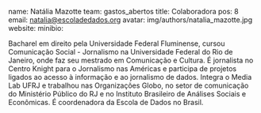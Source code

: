 name: Natália Mazotte
team: gastos_abertos
title: Colaboradora
pos: 8
email: natalia@escoladedados.org
avatar: img/authors/natalia_mazotte.jpg
website:
minibio:

Bacharel em direito pela Universidade Federal Fluminense, cursou Comunicação Social - Jornalismo na Universidade Federal do Rio de Janeiro, onde faz seu mestrado em Comunicação e Cultura. É jornalista no Centro Knight para o Jornalismo nas Américas e participa de projetos ligados ao acesso à informação e ao jornalismo de dados. Integra o Media Lab UFRJ e trabalhou nas Organizações Globo, no setor de comunicação do Ministério Público do RJ e no Instituto Brasileiro de Análises Sociais e Econômicas. É coordenadora da Escola de Dados no Brasil.
